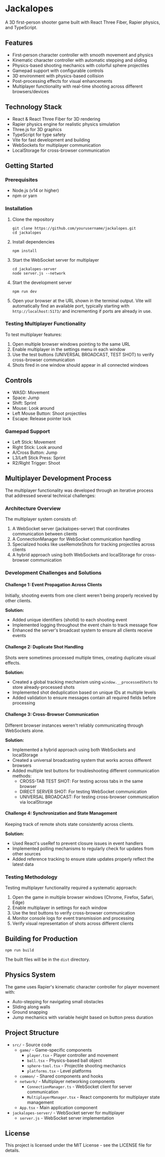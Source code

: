 # Jackalopes

A 3D first-person shooter game built with React Three Fiber, Rapier physics, and TypeScript.

## Features

- First-person character controller with smooth movement and physics
- Kinematic character controller with automatic stepping and sliding
- Physics-based shooting mechanics with colorful sphere projectiles
- Gamepad support with configurable controls
- 3D environment with physics-based collision
- Post-processing effects for visual enhancements
- Multiplayer functionality with real-time shooting across different browsers/devices

## Technology Stack

- React & React Three Fiber for 3D rendering
- Rapier physics engine for realistic physics simulation
- Three.js for 3D graphics
- TypeScript for type safety
- Vite for fast development and building
- WebSockets for multiplayer communication
- LocalStorage for cross-browser communication

## Getting Started

### Prerequisites

- Node.js (v14 or higher)
- npm or yarn

### Installation

1. Clone the repository
   ```
   git clone https://github.com/yourusername/jackalopes.git
   cd jackalopes
   ```

2. Install dependencies
   ```
   npm install
   ```

3. Start the WebSocket server for multiplayer
   ```
   cd jackalopes-server
   node server.js --network
   ```

4. Start the development server
   ```
   npm run dev
   ```

5. Open your browser at the URL shown in the terminal output. Vite will automatically find an available port, typically starting with `http://localhost:5173/` and incrementing if ports are already in use.

### Testing Multiplayer Functionality

To test multiplayer features:

1. Open multiple browser windows pointing to the same URL
2. Enable multiplayer in the settings menu in each window
3. Use the test buttons (UNIVERSAL BROADCAST, TEST SHOT) to verify cross-browser communication
4. Shots fired in one window should appear in all connected windows

## Controls

- WASD: Movement
- Space: Jump
- Shift: Sprint
- Mouse: Look around
- Left Mouse Button: Shoot projectiles
- Escape: Release pointer lock

### Gamepad Support

- Left Stick: Movement
- Right Stick: Look around
- A/Cross Button: Jump
- L3/Left Stick Press: Sprint
- R2/Right Trigger: Shoot

## Multiplayer Development Process

The multiplayer functionality was developed through an iterative process that addressed several technical challenges:

### Architecture Overview

The multiplayer system consists of:
1. A WebSocket server (jackalopes-server) that coordinates communication between clients
2. A ConnectionManager for WebSocket communication handling
3. Specialized hooks like useRemoteShots for tracking projectiles across clients
4. A hybrid approach using both WebSockets and localStorage for cross-browser communication

### Development Challenges and Solutions

#### Challenge 1: Event Propagation Across Clients
Initially, shooting events from one client weren't being properly received by other clients.

**Solution:**
- Added unique identifiers (shotId) to each shooting event
- Implemented logging throughout the event chain to track message flow
- Enhanced the server's broadcast system to ensure all clients receive events

#### Challenge 2: Duplicate Shot Handling
Shots were sometimes processed multiple times, creating duplicate visual effects.

**Solution:**
- Created a global tracking mechanism using `window.__processedShots` to store already-processed shots
- Implemented shot deduplication based on unique IDs at multiple levels
- Added validation to ensure messages contain all required fields before processing

#### Challenge 3: Cross-Browser Communication
Different browser instances weren't reliably communicating through WebSockets alone.

**Solution:**
- Implemented a hybrid approach using both WebSockets and localStorage
- Created a universal broadcasting system that works across different browsers
- Added multiple test buttons for troubleshooting different communication methods:
  - CROSS-TAB TEST SHOT: For testing across tabs in the same browser
  - DIRECT SERVER SHOT: For testing WebSocket communication
  - UNIVERSAL BROADCAST: For testing cross-browser communication via localStorage

#### Challenge 4: Synchronization and State Management
Keeping track of remote shots state consistently across clients.

**Solution:**
- Used React's useRef to prevent closure issues in event handlers
- Implemented polling mechanisms to regularly check for updates from other sources
- Added reference tracking to ensure state updates properly reflect the latest data

### Testing Methodology

Testing multiplayer functionality required a systematic approach:
1. Open the game in multiple browser windows (Chrome, Firefox, Safari, Edge)
2. Enable multiplayer in settings for each window
3. Use the test buttons to verify cross-browser communication
4. Monitor console logs for event transmission and processing
5. Verify visual representation of shots across different clients

## Building for Production

```
npm run build
```

The built files will be in the `dist` directory.

## Physics System

The game uses Rapier's kinematic character controller for player movement with:
- Auto-stepping for navigating small obstacles
- Sliding along walls
- Ground snapping
- Jump mechanics with variable height based on button press duration

## Project Structure

- `src/` - Source code
  - `game/` - Game-specific components
    - `player.tsx` - Player controller and movement
    - `ball.tsx` - Physics-based ball object
    - `sphere-tool.tsx` - Projectile shooting mechanics
    - `platforms.tsx` - Level platforms
  - `common/` - Shared components and hooks
  - `network/` - Multiplayer networking components
    - `ConnectionManager.ts` - WebSocket client for server communication
    - `MultiplayerManager.tsx` - React components for multiplayer state management
  - `App.tsx` - Main application component
- `jackalopes-server/` - WebSocket server for multiplayer
  - `server.js` - WebSocket server implementation

## License

This project is licensed under the MIT License - see the LICENSE file for details.
